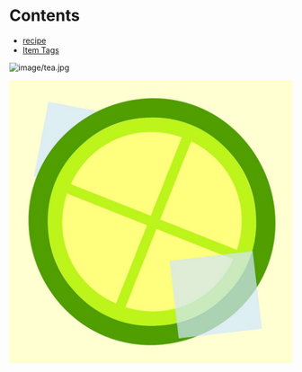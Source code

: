 # Contents
* [recipe](en_us/recipes/readme.md)
* [Item Tags](en_us/tags/readme.md)

![image/tea.jpg](image/tea.jpg)

![../image/tea.jpg](../image/tea.jpg)